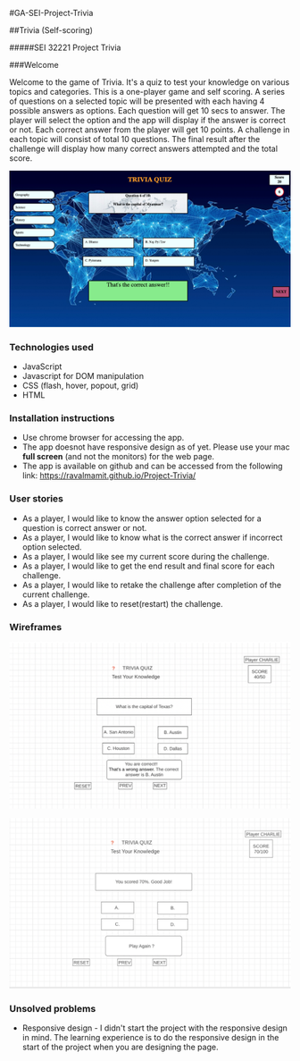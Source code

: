 #GA-SEI-Project-Trivia

##Trivia (Self-scoring)

#####SEI 32221 Project Trivia

###Welcome

Welcome to the game of Trivia. It's a quiz to test your knowledge on various topics and categories. This is a one-player game and self scoring. A series of questions on a selected topic will be presented with each having 4 possible answers as options. Each question will get 10 secs to answer. The player will select the option and the app will display if the answer is correct or not. Each correct answer from the player will get 10 points. A challenge in each topic will consist of total 10 questions. The final result after the challenge will display how many correct answers attempted and the total score. 

   ![](images/app.png)

### Technologies used

* JavaScript
* Javascript for DOM manipulation
* CSS (flash, hover, popout, grid)
* HTML

### Installation instructions

* Use chrome browser for accessing the app.
* The app doesnot have responsive design as of yet. Please use your mac **full screen** (and not the monitors) for the web page.
* The app is available on github and can be accessed from the following link:
https://ravalmamit.github.io/Project-Trivia/

### User stories

* As a player, I would like to know the answer option selected for a question is correct answer or not.
* As a player, I would like to know what is the correct answer if incorrect option selected.
* As a player, I would like see my current score during the challenge.
* As a player, I would like to get the end result and final score for each challenge.
* As a player, I would like to retake the challenge after completion of the current challenge.
* As a player, I would like to reset(restart) the challenge.

### Wireframes

![](wireframes/wireframe1.png)

![](wireframes/wireframe2.png)

### Unsolved problems
* Responsive design - I didn't start the project with the responsive design in mind. The learning experience is to do the responsive design in the start of the project when you are designing the page. 


